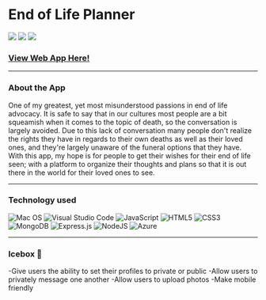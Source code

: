 # End of Life Planner

<img src="https://i.imgur.com/TcjNLsl.png">
<img src="https://i.imgur.com/s8ir2Q5.png">
<img src="https://i.imgur.com/eZvrGnt.png">

### <a href="https://end-of-life-planner.herokuapp.com/">View Web App Here!</a>

---

### About the App

One of my greatest, yet most misunderstood passions in end of life advocacy. It is safe to say that in our cultures most people are a bit squeamish when it comes to the topic of death, so the conversation is largely avoided. Due to this lack of conversation many people don't realize the rights they have in regards to their own deaths as well as their loved ones, and they're largely unaware of the funeral options that they have. With this app, my hope is for people to get their wishes for their end of life seen; with a platform to organize their thoughts and plans so that it is out there in the world for their loved ones to see. 

----

### **Technology used**

![Mac OS](https://img.shields.io/badge/mac%20os-000000?style=for-the-badge&logo=macos&logoColor=F0F0F0)
![Visual Studio Code](https://img.shields.io/badge/Visual%20Studio%20Code-0078d7.svg?style=for-the-badge&logo=visual-studio-code&logoColor=white)
![JavaScript](https://img.shields.io/badge/javascript-%23323330.svg?style=for-the-badge&logo=javascript&logoColor=%23F7DF1E)
![HTML5](https://img.shields.io/badge/html5-%23E34F26.svg?style=for-the-badge&logo=html5&logoColor=white)
![CSS3](https://img.shields.io/badge/css3-%231572B6.svg?style=for-the-badge&logo=css3&logoColor=white)
![MongoDB](https://img.shields.io/badge/MongoDB-%234ea94b.svg?style=for-the-badge&logo=mongodb&logoColor=white)
![Express.js](https://img.shields.io/badge/express.js-%23404d59.svg?style=for-the-badge&logo=express&logoColor=%2361DAFB)
![NodeJS](https://img.shields.io/badge/node.js-6DA55F?style=for-the-badge&logo=node.js&logoColor=white)
![Azure](https://img.shields.io/badge/azure-%230072C6.svg?style=for-the-badge&logo=microsoftazure&logoColor=white)

----

### **Icebox** 🧊

-Give users the ability to set their profiles to private or public
-Allow users to privately message one another
-Allow users to upload photos
-Make mobile friendly